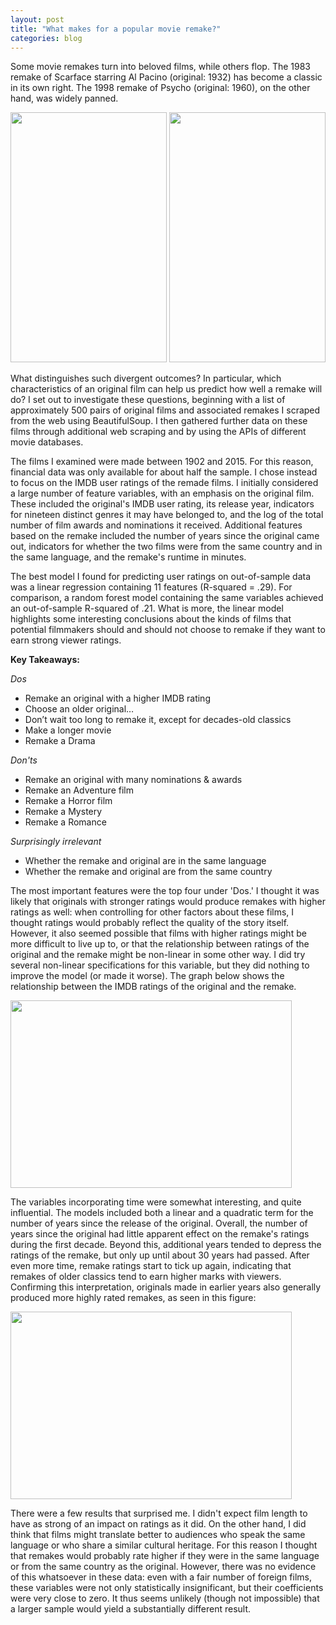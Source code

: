```yaml
---
layout: post
title: "What makes for a popular movie remake?"
categories: blog
---
```


Some movie remakes turn into beloved films, while others flop.  The 1983 remake of Scarface starring Al Pacino (original: 1932) has become a classic in its own right.  The 1998 remake of Psycho (original: 1960), on the other hand, was widely panned.  

<img src='{{ site.baseurl }}/images/Scarface.jpg' style="width:250px;height:400px;"/>
<img src='{{ site.baseurl }}/images/Psycho.jpg' style="width:250px;height:400px;"/>

What distinguishes such divergent outcomes?  In particular, which characteristics of an original film can help us predict how well a remake will do?  I set out to investigate these questions, beginning with a list of approximately 500 pairs of original films and associated remakes I scraped from the web using BeautifulSoup. I then gathered further data on these films through additional web scraping and by using the APIs of different movie databases.  

The films I examined were made between 1902 and 2015.  For this reason, financial data was only available for about half the sample.  I chose instead to focus on the IMDB user ratings of the remade films.  I initially considered a large number of feature variables, with an emphasis on the original film.  These included the original's IMDB user rating, its release year, indicators for nineteen distinct genres it may have belonged to, and the log of the total number of film awards and nominations it received.  Additional features based on the remake included the number of years since the original came out, indicators for whether the two films were from the same country and in the same language, and the remake's runtime in minutes.  

The best model I found for predicting user ratings on out-of-sample data was a linear regression containing 11 features (R-squared = .29). For comparison, a random forest model containing the same variables achieved an out-of-sample R-squared of .21.  What is more, the linear model highlights some interesting conclusions about the kinds of films that potential filmmakers should and should not choose to remake if they want to earn strong viewer ratings.

**Key Takeaways:**

*Dos*  
* Remake an original with a higher IMDB rating    
* Choose an older original…    
* Don’t wait too long to remake it, except for decades-old classics    
* Make a longer movie      
* Remake a Drama  

*Don'ts*  
* Remake an original with many nominations & awards    
* Remake an Adventure film  
* Remake a Horror film  
* Remake a Mystery  
* Remake a Romance  

*Surprisingly irrelevant*  
* Whether the remake and original are in the same language  
* Whether the remake and original are from the same country  

The most important features were the top four under 'Dos.' I thought it was likely that originals with stronger ratings would produce remakes with higher ratings as well: when controlling for other factors about these films, I thought ratings would probably reflect the quality of the story itself. However, it also seemed possible that films with higher ratings might be more difficult to live up to, or that the relationship between ratings of the original and the remake might be non-linear in some other way. I did try several non-linear specifications for this variable, but they did nothing to improve the model (or made it worse). The graph below shows the relationship between the IMDB ratings of the original and the remake.

<img src='{{ site.baseurl }}/images/ratings_orig_vs_remake.jpg' style="width:450px;height:300px;"/>

The variables incorporating time were somewhat interesting, and quite influential. The models included both a linear and a quadratic term for the number of years since the release of the original.  Overall, the number of years since the original had little apparent effect on the remake's ratings during the first decade.  Beyond this, additional years tended to depress the ratings of the remake, but only up until about 30 years had passed. After even more time, remake ratings start to tick up again, indicating that remakes of older classics tend to earn higher marks with viewers. Confirming this interpretation, originals made in earlier years also generally produced more highly rated remakes, as seen in this figure:

 <img src='{{ site.baseurl }}/images/year_orig_vs_remake_rating.jpg' style="width:450px;height:300px;"/>

There were a few results that surprised me. I didn't expect film length to have as strong of an impact on ratings as it did.  On the other hand, I did think that films might translate better to audiences who speak the same language or who share a similar cultural heritage.  For this reason I thought that remakes would probably rate higher if they were in the same language or from the same country as the original.  However, there was no evidence of this whatsoever in these data: even with a fair number of foreign films, these variables were not only statistically insignificant, but their coefficients were very close to zero.  It thus seems unlikely (though not impossible) that a larger sample would yield a substantially different result.          

